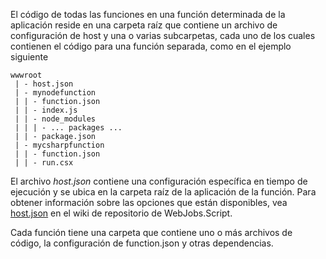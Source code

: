 
El código de todas las funciones en una función determinada de la aplicación reside en una carpeta raíz que contiene un archivo de configuración de host y una o varias subcarpetas, cada uno de los cuales contienen el código para una función separada, como en el ejemplo siguiente

```
wwwroot
 | - host.json
 | - mynodefunction
 | | - function.json
 | | - index.js
 | | - node_modules
 | | | - ... packages ...
 | | - package.json
 | - mycsharpfunction
 | | - function.json
 | | - run.csx
```

El archivo *host.json* contiene una configuración específica en tiempo de ejecución y se ubica en la carpeta raíz de la aplicación de la función. Para obtener información sobre las opciones que están disponibles, vea [host.json](https://github.com/Azure/azure-webjobs-sdk-script/wiki/host.json) en el wiki de repositorio de WebJobs.Script.

Cada función tiene una carpeta que contiene uno o más archivos de código, la configuración de function.json y otras dependencias.